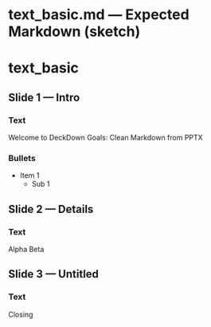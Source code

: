 # text_basic.md — Expected Markdown (sketch)

# text_basic

## Slide 1 — Intro

### Text
Welcome to DeckDown
Goals: Clean Markdown from PPTX

### Bullets
- Item 1
  - Sub 1

## Slide 2 — Details

### Text
Alpha
Beta

## Slide 3 — Untitled

### Text
Closing

